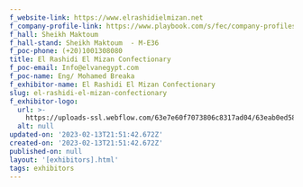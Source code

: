 ```yaml
---
f_website-link: https://www.elrashidielmizan.net
f_company-profile-link: https://www.playbook.com/s/fec/company-profiles
f_hall: Sheikh Maktoum
f_hall-stand: Sheikh Maktoum  - M-E36
f_poc-phone: (+20)1001308080
title: El Rashidi El Mizan Confectionary
f_poc-email: Info@elvanegypt.com
f_poc-name: Eng/ Mohamed Breaka
f_exhibitor-name: El Rashidi El Mizan Confectionary
slug: el-rashidi-el-mizan-confectionary
f_exhibitor-logo:
  url: >-
    https://uploads-ssl.webflow.com/63e7e60f7073806c8317ad04/63eab0ed58db8413da1224c7_YzU1Mw.jpeg
  alt: null
updated-on: '2023-02-13T21:51:42.672Z'
created-on: '2023-02-13T21:51:42.672Z'
published-on: null
layout: '[exhibitors].html'
tags: exhibitors
---
```



